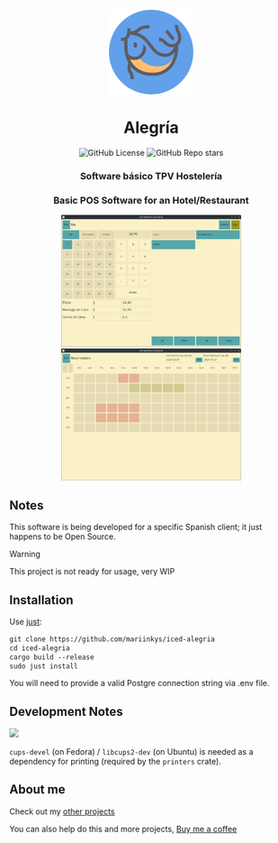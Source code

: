 <div align="center">
  <br>
  <img src="./resources/icons/hicolor/scalable/apps/icon.svg" width="150" />
  <h1>Alegría</h1>

  ![GitHub License](https://img.shields.io/github/license/mariinkys/iced-alegria)
  ![GitHub Repo stars](https://img.shields.io/github/stars/mariinkys/iced-alegria)


  <h3>Software básico TPV Hostelería</h3>
  <h3>Basic POS Software for an Hotel/Restaurant</h3>

  <img width="320" alt="Bar Page" src="./screenshots/bar.png"/>
  <img width="320" alt="Reservations Page" src="./screenshots/reservations.png"/>

</div>

## Notes

This software is being developed for a specific Spanish client; it just happens to be Open Source.

> [!WARNING]
> This project is not ready for usage, very WIP

## Installation

Use [just](https://github.com/casey/just):

```
git clone https://github.com/mariinkys/iced-alegria
cd iced-alegria
cargo build --release
sudo just install
```

You will need to provide a valid Postgre connection string via .env file.

## Development Notes

<a href="https://github.com/iced-rs/iced">
  <img src="https://gist.githubusercontent.com/hecrj/ad7ecd38f6e47ff3688a38c79fd108f0/raw/74384875ecbad02ae2a926425e9bcafd0695bade/color.svg" width="130px">
</a>

<p></p>

`cups-devel` (on Fedora) / `libcups2-dev` (on Ubuntu) is needed as a dependency for printing (required by the `printers` crate). 

## About me

Check out my [other projects](https://github.com/mariinkys) 

You can also help do this and more projects, [Buy me a coffee](https://www.buymeacoffee.com/mariinkys)
